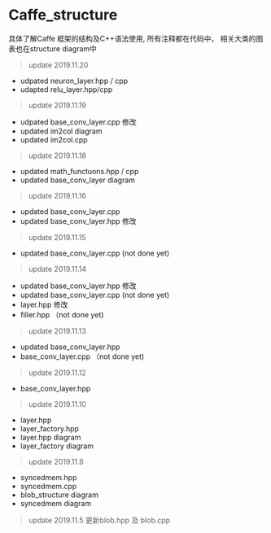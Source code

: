 # Caffe_structure

具体了解Caffe 框架的结构及C++语法使用, 所有注释都在代码中， 相关大类的图表也在structure diagram中
>update 2019.11.20
- udpated neuron_layer.hpp / cpp
- udapted relu_layer.hpp/cpp

>update 2019.11.19
- udpated base_conv_layer.cpp 修改
- updated im2col diagram
- updated im2col.cpp 

>update 2019.11.18
- updated math_functuons.hpp / cpp
- updated base_conv_layer diagram


>update 2019.11.16
- updated base_conv_layer.cpp
- updated base_conv_layer.hpp 修改


>update 2019.11.15
- updated base_conv_layer.cpp (not done yet)

>update 2019.11.14
- updated base_conv_layer.hpp 修改
- updated base_conv_layer.cpp (not done yet)
- layer.hpp 修改
- filler.hpp （not done yet)

>update 2019.11.13
- updated base_conv_layer.hpp
- base_conv_layer.cpp （not done yet)

>update 2019.11.12
- base_conv_layer.hpp

>update 2019.11.10
- layer.hpp
- layer_factory.hpp
- layer.hpp diagram
- layer_factory diagram

>update 2019.11.6
- syncedmem.hpp
- syncedmem.cpp
- blob_structure diagram
- syncedmem diagram

>update 2019.11.5
更新blob.hpp 及 blob.cpp




